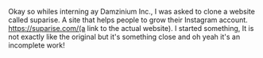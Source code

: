 Okay so whiles interning ay Damzinium Inc., I was asked to clone a website called suparise. A site that helps people to grow their Instagram account.
https://suparise.com/(a link to the actual website). I started something, It is not exactly like the original but it's something close and oh yeah it's an incomplete work!
